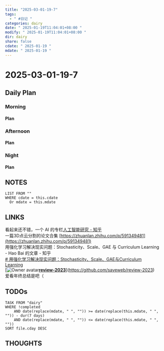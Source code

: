 ```yaml
---
title: "2025-03-01-19-7"
tags:
  - " #日记 "
categories: dairy
date: " 2025-01-19T11:04:01+08:00 "
modify: " 2025-01-19T11:04:01+08:00 "
dir: dairy
share: false
cdate: " 2025-01-19 "
mdate: " 2025-01-19 "
---
```


# 2025-03-01-19-7

## Daily Plan

### Morning

#### Plan

### Afternoon

#### Plan

### Night

#### Plan

## NOTES

```dataview
LIST FROM "" 
WHERE cdate = this.cdate
  Or mdate = this.mdate
```

## LINKS

看起来还不错，一个 AI 的专栏[人工智能研究 - 知乎](https://www.zhihu.com/column/c_1332763253097734144)  
一篇3D点云分割的论文合集 [https://zhuanlan.zhihu.com/p/591349481](https://zhuanlan.zhihu.com/p/591349481)  
用强化学习解决现实问题：Stochasticity、Scale、GAE 与 Curriculum Learning - Hao Bai 的文章 - 知乎  
[# 用强化学习解决现实问题：Stochasticity、Scale、GAE与Curriculum Learning](https://zhuanlan.zhihu.com/p/704782858)  
[![Owner avatar](https://avatars.githubusercontent.com/u/84891864?s=48&v=4)**[review-2023](https://github.com/saveweb/review-2023)**](https://github.com/saveweb/review-2023)  
爱看年终总结是吧（

## TODOs

```dataview
TASK FROM "dairy" 
WHERE !completed 
	AND date(replace(mdate, " ", "")) >= date(replace(this.mdate, " ", "")) - dur(7 days) 
	AND date(replace(mdate, " ", "")) <= date(replace(this.mdate, " ", ""))
SORT file.cday DESC
```

## THOUGHTS
